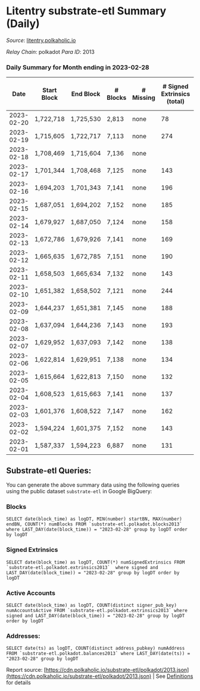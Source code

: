 # Litentry substrate-etl Summary (Daily)

_Source_: [litentry.polkaholic.io](https://litentry.polkaholic.io)

*Relay Chain*: polkadot
*Para ID*: 2013



### Daily Summary for Month ending in 2023-02-28


| Date | Start Block | End Block | # Blocks | # Missing | # Signed Extrinsics (total) | # Active Accounts | # Addresses with Balances | # Events | # Transfers | # XCM Transfers In | # XCM Transfers Out |
| ---- | ----------- | --------- | -------- | --------- | --------------------------- | ----------------- | ------------------------- | -------- | ----------- | ------------------ | ------------------- |
| 2023-02-20 | 1,722,718 | 1,725,530 | 2,813 | none  | 78 | 41 |  | 8,051 |   |   |   |
| 2023-02-19 | 1,715,605 | 1,722,717 | 7,113 | none  | 274 | 118 | 4,764 | 23,624 |   |   |   |
| 2023-02-18 | 1,708,469 | 1,715,604 | 7,136 | none  |  |  | 4,763 |  |   |   |   |
| 2023-02-17 | 1,701,344 | 1,708,468 | 7,125 | none  | 143 | 72 | 4,763 | 22,519 |   |   |   |
| 2023-02-16 | 1,694,203 | 1,701,343 | 7,141 | none  | 196 | 80 | 4,763 | 22,826 |   |   |   |
| 2023-02-15 | 1,687,051 | 1,694,202 | 7,152 | none  | 185 | 93 | 4,762 | 22,752 |   |   |   |
| 2023-02-14 | 1,679,927 | 1,687,050 | 7,124 | none  | 158 | 81 | 4,762 | 22,510 |   |   |   |
| 2023-02-13 | 1,672,786 | 1,679,926 | 7,141 | none  | 169 | 74 | 4,762 | 22,550 |   |   |   |
| 2023-02-12 | 1,665,635 | 1,672,785 | 7,151 | none  | 190 | 114 | 4,762 | 22,647 |   |   |   |
| 2023-02-11 | 1,658,503 | 1,665,634 | 7,132 | none  | 143 | 74 | 4,762 | 22,276 |   |   |   |
| 2023-02-10 | 1,651,382 | 1,658,502 | 7,121 | none  | 244 | 91 | 4,760 | 22,733 |   |   |   |
| 2023-02-09 | 1,644,237 | 1,651,381 | 7,145 | none  | 188 | 85 | 4,756 | 22,423 |   |   |   |
| 2023-02-08 | 1,637,094 | 1,644,236 | 7,143 | none  | 193 | 101 | 4,754 | 22,395 |   |   |   |
| 2023-02-07 | 1,629,952 | 1,637,093 | 7,142 | none  | 138 | 68 | 4,754 | 22,020 |   |   |   |
| 2023-02-06 | 1,622,814 | 1,629,951 | 7,138 | none  | 134 | 66 | 4,754 | 21,957 |   |   |   |
| 2023-02-05 | 1,615,664 | 1,622,813 | 7,150 | none  | 132 | 70 | 4,753 | 21,969 |   |   |   |
| 2023-02-04 | 1,608,523 | 1,615,663 | 7,141 | none  | 137 | 75 | 4,752 | 21,942 |   |   |   |
| 2023-02-03 | 1,601,376 | 1,608,522 | 7,147 | none  | 162 | 84 | 4,752 | 22,084 |   |   |   |
| 2023-02-02 | 1,594,224 | 1,601,375 | 7,152 | none  | 143 | 63 | 4,752 | 21,965 |   |   |   |
| 2023-02-01 | 1,587,337 | 1,594,223 | 6,887 | none  | 131 | 69 | 4,752 | 21,314 |   |   |   |

## Substrate-etl Queries:
You can generate the above summary data using the following queries using the public dataset `substrate-etl` in Google BigQuery:


### Blocks
```
SELECT date(block_time) as logDT, MIN(number) startBN, MAX(number) endBN, COUNT(*) numBlocks FROM `substrate-etl.polkadot.blocks2013`  where LAST_DAY(date(block_time)) = "2023-02-28" group by logDT order by logDT
```


### Signed Extrinsics
```
SELECT date(block_time) as logDT, COUNT(*) numSignedExtrinsics FROM `substrate-etl.polkadot.extrinsics2013`  where signed and LAST_DAY(date(block_time)) = "2023-02-28" group by logDT order by logDT
```


### Active Accounts
```
SELECT date(block_time) as logDT, COUNT(distinct signer_pub_key) numAccountsActive FROM `substrate-etl.polkadot.extrinsics2013` where signed and LAST_DAY(date(block_time)) = "2023-02-28" group by logDT order by logDT
```


### Addresses:
```
SELECT date(ts) as logDT, COUNT(distinct address_pubkey) numAddress FROM `substrate-etl.polkadot.balances2013` where LAST_DAY(date(ts)) = "2023-02-28" group by logDT
```



Report source: [https://cdn.polkaholic.io/substrate-etl/polkadot/2013.json](https://cdn.polkaholic.io/substrate-etl/polkadot/2013.json) | See [Definitions](/DEFINITIONS.md) for details
